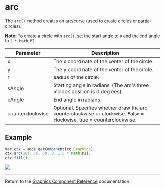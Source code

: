 # arc

The `arc()` method creates an arc/curve (used to create circles or partial circles).

**Note**: To create a circle with `arc()`, set the start angle to `0` and the end angle to `2 * Math.PI`.

| Parameter | Description
| -------------- | ----------- |
| x | The x coordinate of the center of the circle.
| y | The y coordinate of the center of the circle.
| r | Radius of the circle.
| sAngle | Starting angle in radians. (The arc's three o'clock position is 0 degrees).
| eAngle | End angle in radians.
| counterclockwise | Optional. Specifies whether draw the arc counterclockwise or clockwise. False = clockwise, true = counterclockwise.

## Example

```javascript
Var ctx = node.getComponent(cc.Graphics);
ctx.arc(100, 75, 50, 0, 1.5 * Math.PI);
ctx.fill();
```

<a href="graphics/arc.png"> <img src = "graphics/arc.png"></a>

<hr>

Return to the [Graphics Component Reference](../../components/graphics.md) documentation.
